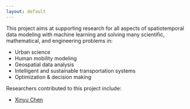 ```yaml
---
layout: default
---
```

This project aims at supporting research for all aspects of spatiotemporal data modeling with machine learning and solving many scientific, mathematical, and engineering problems in:

- Urban science
- Human mobility modeling
- Geospatial data analysis
- Intelligent and sustainable transportation systems
- Optimization & decision making

Researchers contributed to this project include:

- [Xinyu Chen](https://xinychen.github.io)


